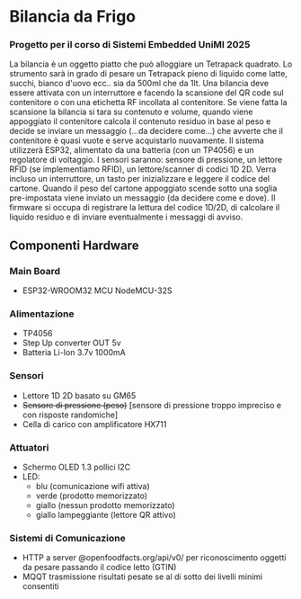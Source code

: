 # Bilancia da Frigo
### Progetto per il corso di Sistemi Embedded UniMI 2025

La bilancia è un oggetto piatto che può alloggiare un Tetrapack  quadrato. Lo strumento sarà in grado di pesare un Tetrapack pieno di liquido come latte, succhi, bianco d'uovo ecc.. sia da 500ml che da 1lt. Una bilancia deve essere attivata con un interruttore e facendo la scansione del QR code sul contenitore o con una etichetta RF incollata al contenitore. Se viene fatta la scansione la bilancia si tara su contenuto e volume, quando viene appoggiato il contenitore calcola il contenuto residuo in base al peso e decide se inviare un messaggio (...da decidere come...) che avverte che il contenitore è quasi vuote e serve acquistarlo nuovamente. Il sistema utilizzerà ESP32, alimentato da una batteria (con un TP4056) e un regolatore di voltaggio. I sensori saranno: sensore di pressione, un lettore RFID (se implementiamo RFID), un lettore/scanner di codici 1D 2D. Verra incluso un interruttore, un tasto per inizializzare e leggere il codice del cartone. Quando il peso del cartone appoggiato scende sotto una soglia pre-impostata viene inviato un messaggio (da decidere come e dove). Il firmware si occupa di registrare la lettura del codice 1D/2D, di calcolare il liquido residuo e di inviare eventualmente i messaggi di avviso.

## Componenti Hardware

### Main Board
- ESP32-WROOM32  MCU NodeMCU-32S
### Alimentazione
- TP4056
- Step Up converter OUT 5v
- Batteria Li-Ion 3.7v 1000mA
### Sensori
- Lettore 1D 2D basato su GM65
- ~~Sensore di pressione (peso)~~ [sensore di pressione troppo impreciso e con risposte randomiche]
- Cella di carico con amplificatore HX711
### Attuatori 
- Schermo OLED 1.3 pollici I2C
- LED:
  - blu (comunicazione wifi attiva)
  - verde (prodotto memorizzato)
  - giallo (nessun prodotto memorizzato)
  - giallo lampeggiante (lettore QR attivo)
### Sistemi di Comunicazione
- HTTP a server @openfoodfacts.org/api/v0/ per riconoscimento oggetti da pesare passando il codice letto (GTIN)
- MQQT trasmissione risultati pesate se al di sotto dei livelli minimi consentiti
